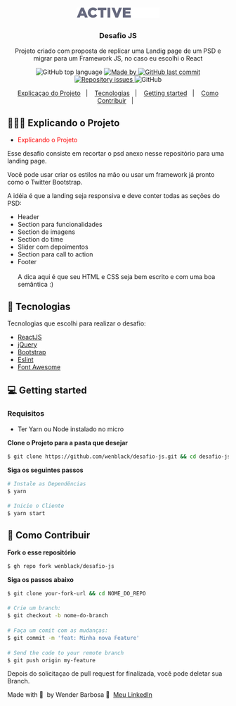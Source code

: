 <h1 align="center">
	<img alt="Logo" src="https://github.com/wenblack/desafio-js/blob/master/public/images/logo.png" />
</h1>

<h3 align="center">
  Desafio JS
</h3>

<p align="center">Projeto criado com proposta de replicar uma Landig page de um PSD e migrar para um Framework JS, no caso eu escolhi o React</p>

<p align="center">
  <img alt="GitHub top language" src="https://img.shields.io/github/languages/top/wenblack/desafio-js">

  <a href="https://www.linkedin.com/in/wender-jose-santos-4b1473217/">
    <img alt="Made by" src="https://img.shields.io/badge/made%20by-Wender%20Barbosa-gree">
  </a>
   
  <a href="https://github.com/wenblack/desafio-js/">
    <img alt="GitHub last commit" src="https://img.shields.io/github/last-commit/wenblack/desafio-js">
  </a>
  
  <a href="https://github.com/wenblack/desafio-js/issues">
    <img alt="Repository issues" src="https://img.shields.io/github/issues/wenblack/desafio-js">
  </a>
  
  <img alt="GitHub" src="https://img.shields.io/github/license/wenblack/desafio-js">
</p>

<p align="center">
  <a href="#-explicando-o-projeto">Explicaçao do Projeto</a>&nbsp;&nbsp;&nbsp;|&nbsp;&nbsp;&nbsp;
  <a href="#-tecnologias">Tecnologias</a>&nbsp;&nbsp;&nbsp;|&nbsp;&nbsp;&nbsp;
  <a href="#-getting-started">Getting started</a>&nbsp;&nbsp;&nbsp;|&nbsp;&nbsp;&nbsp;
  <a href="#-como-contribuir">Como Contribuir</a>&nbsp;&nbsp;&nbsp;|&nbsp;&nbsp;&nbsp;
</p>

## 👨🏻‍💻 Explicando o Projeto

- <p style="color: red;">Explicando o Projeto</p>

Esse desafio consiste em recortar o psd anexo nesse repositório para uma landing page.

Você pode usar criar os estilos na mão ou usar um framework já pronto como o Twitter Bootstrap.

A idéia é que a landing seja responsiva e deve conter todas as seções do PSD:

- Header<br>
- Section para funcionalidades<br>
- Section de imagens<br>
- Section do time<br>
- Slider com depoimentos<br>
- Section para call to action<br>
- Footer<br><br>
A dica aqui é que seu HTML e CSS seja bem escrito e com uma boa semântica :)<br>

## 🚀 Tecnologias

Tecnologias que escolhi para realizar o desafio:

- [ReactJS](https://reactjs.org/)
- [jQuery](https://jquery.com/)
- [Bootstrap](https://getbootstrap.com/)
- [Eslint](https://eslint.org/)
- [Font Awesome](https://fontawesome.com/)

## 💻 Getting started

### Requisitos

- Ter Yarn ou Node instalado no micro

**Clone o Projeto para a pasta que desejar**

```bash
$ git clone https://github.com/wenblack/desafio-js.git && cd desafio-js
```

**Siga os seguintes passos**

```bash
# Instale as Dependências
$ yarn

# Inicie o Cliente
$ yarn start
```

## 🤔 Como Contribuir

**Fork o esse repositório**

```bash
$ gh repo fork wenblack/desafio-js
```

**Siga os passos abaixo**

```bash
$ git clone your-fork-url && cd NOME_DO_REPO

# Crie um branch:
$ git checkout -b nome-do-branch

# Faça um comit com as mudanças:
$ git commit -m 'feat: Minha nova Feature'

# Send the code to your remote branch
$ git push origin my-feature
```
Depois do solicitaçao de pull request for finalizada, você pode deletar sua Branch.


Made with 💜 &nbsp;by Wender Barbosa 👋 &nbsp;[Meu LinkedIn](https://www.linkedin.com/in/wender-jose-santos-4b1473217/)
